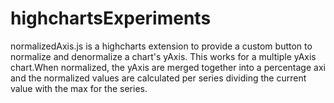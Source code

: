 highchartsExperiments
=====================
normalizedAxis.js is a highcharts extension to provide a custom button to normalize and denormalize a chart's yAxis. 
This works for a multiple yAxis chart.When normalized, the yAxis are merged together into a percentage axi and the normalized values are calculated per series dividing the current value with the max for the series.
